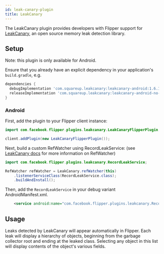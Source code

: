 ```yaml
---
id: leak-canary-plugin
title: LeakCanary
---
```


The LeakCanary plugin provides developers with Flipper support for [LeakCanary](https://github.com/square/leakcanary), an open source memory leak detection library.

## Setup

Note: this plugin is only available for Android.

Ensure that you already have an explicit dependency in your application's
`build.gradle`, e.g.

```groovy
dependencies {
  debugImplementation 'com.squareup.leakcanary:leakcanary-android:1.6.1'
  releaseImplementation 'com.squareup.leakcanary:leakcanary-android-no-op:1.6.1'
}
```

### Android

First, add the plugin to your Flipper client instance:
```java
import com.facebook.flipper.plugins.leakcanary.LeakCanaryFlipperPlugin;

client.addPlugin(new LeakCanaryFlipperPlugin());
```

Next, build a custom RefWatcher using RecordLeakService: (see [LeakCanary docs](https://github.com/square/leakcanary/wiki/Customizing-LeakCanary#uploading-to-a-server) for more information on RefWatcher)
```java
import com.facebook.flipper.plugins.leakcanary.RecordLeakService;

RefWatcher refWatcher = LeakCanary.refWatcher(this)
    .listenerServiceClass(RecordLeakService.class);
    .buildAndInstall();
```


Then, add the `RecordLeakService` in your debug variant AndroidManifest.xml.

```xml
    <service android:name="com.facebook.flipper.plugins.leakcanary.RecordLeakService" />
```

## Usage

Leaks detected by LeakCanary will appear automatically in Flipper. Each leak will display a hierarchy of objects, beginning from the garbage collector root and ending at the leaked class.
Selecting any object in this list will display contents of the object's various fields.
